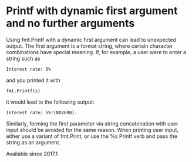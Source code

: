 # Printf with dynamic first argument and no further arguments

Using fmt.Printf with a dynamic first argument can lead to unexpected
output. The first argument is a format string, where certain character
combinations have special meaning. If, for example, a user were to
enter a string such as

    Interest rate: 5%

and you printed it with

    fmt.Printf(s)

it would lead to the following output:

    Interest rate: 5%!(NOVERB).

Similarly, forming the first parameter via string concatenation with
user input should be avoided for the same reason. When printing user
input, either use a variant of fmt.Print, or use the %s Printf verb
and pass the string as an argument.

Available since
    2017.1
